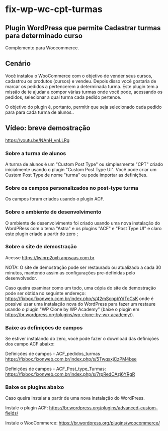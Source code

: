 # fix-wp-wc-cpt-turmas
## Plugin WordPress que permite Cadastrar turmas para determinado curso
Complemento para Woocommerce.

## Cenário
Você instalou o WooCommerce com o objetivo de vender seus cursos, cadastrou os produtos (cursos) e vendeu. Depois disso você gostaria de marcar os pedidos a pertencerem a determinada turma. Este plugin tem a missão de te ajudar a compor várias turmas onde você pode, acessando os pedidos, selecionar a qual turma cada pedido pertence.

O objetivo do plugin é, portanto, permitir que seja selecionado cada pedido para para cada turma de alunos.. 

## Vídeo: breve demostração
https://youtu.be/NAnH_vnLLRg

### Sobre a turma de alunos
A turma de alunos é um "Custom Post Type" ou simplesmente "CPT" criado inicialmente usando o plugin "Custom Post Type UI". Você pode criar um Custom Post Type de nome "turma" ou pode importar as definições.

### Sobre os campos personalizados no post-type turma
Os campos foram criados usando o plugin ACF.

### Sobre o ambiente de desenvolvimento
O ambiente de desenvolvimento foi criado usando uma nova instalação do WordPRess com o tema "Astra" e os plugins "ACF" e "Post Type UI" e claro este plugin criado a partir do zero ;

### Sobre o site de demostração
Acesse 
https://lwinrp2oxh.appsaas.com.br

NOTA:
O site de demostração pode ser restaurado ou atualizado a cada 30 minutos, mantendo assim as configurações pre-definidas pelo desenvolvedor.

Caso queira examinar como um todo, uma cópia do site de demostração pode ser obtida no seguinte endereço: 
https://fixbox.fixonweb.com.br/index.php/s/42mScppbYdToCsK 
onde é possivel usar uma instalação nova do WordPress para fazer um restaure usando o plugin "WP Clone by WP Academy" (baixe o plugin em https://br.wordpress.org/plugins/wp-clone-by-wp-academy/).

### Baixe as definições de campos
Se estiver instalando do zero, você pode fazer o download das definições dos campo ACF abaixo:

Definições de campos - ACF_pedidos_turmas
https://fixbox.fixonweb.com.br/index.php/s/5TwqsxjCzPM4bse

Definições de campos - ACF_Post_type_Turmas:
https://fixbox.fixonweb.com.br/index.php/s/7rpRedCAzj6YRgR

### Baixe os plugins abaixo
Caso queira instalar a partir de uma nova instalação do WordPress.

Instale o plugin ACF:
https://br.wordpress.org/plugins/advanced-custom-fields/

Instale o WooCommerce:
https://br.wordpress.org/plugins/woocommerce/
